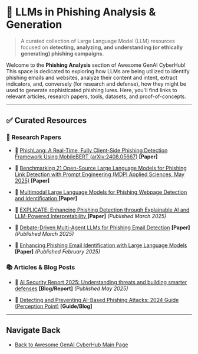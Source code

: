 # 🚀 LLMs in Phishing Analysis & Generation

> A curated collection of Large Language Model (LLM) resources focused on **detecting, analyzing, and understanding (or ethically generating) phishing campaigns**.

Welcome to the **Phishing Analysis** section of Awesome GenAI CyberHub! This space is dedicated to exploring how LLMs are being utilized to identify phishing emails and websites, analyze their content and intent, extract indicators, and, conversely (for research and defense), how they might be used to generate sophisticated phishing lures. Here, you'll find links to relevant articles, research papers, tools, datasets, and proof-of-concepts.

---

## ✅ Curated Resources

### 📜 Research Papers

* 📄 [PhishLang: A Real-Time, Fully Client-Side Phishing Detection Framework Using MobileBERT (arXiv:2408.05667)](https://arxiv.org/abs/2408.05667) **[Paper]**

* 📄 [Benchmarking 21 Open-Source Large Language Models for Phishing Link Detection with Prompt Engineering (MDPI Applied Sciences, May 2025)](https://www.mdpi.com/2078-2489/16/5/366) **[Paper]** 

* 📄 [Multimodal Large Language Models for Phishing Webpage Detection and Identification ](https://www.gasa.org/post/multimodal-llms-for-phishing-detection) **[Paper]** 

* 📄 [EXPLICATE: Enhancing Phishing Detection through Explainable AI and LLM-Powered Interpretability ](https://arxiv.org/pdf/2503.20796) **[Paper]** *(Published March 2025)*

* 📄 [Debate-Driven Multi-Agent LLMs for Phishing Email Detection](https://arxiv.org/html/2503.22038v1) **[Paper]**  *(Published March 2025)*

* 📄 [Enhancing Phishing Email Identification with Large Language Models ](https://arxiv.org/pdf/2502.04759) **[Paper]**  *(Published February 2025)*


### 📚 Articles & Blog Posts

* 📰 [AI Security Report 2025: Understanding threats and building smarter defenses](https://blog.checkpoint.com/research/ai-security-report-2025-understanding-threats-and-building-smarter-defenses/) **[Blog/Report]**  *(Published May 2025)*

* 📰 [Detecting and Preventing AI-Based Phishing Attacks: 2024 Guide (Perception Point)](https://perception-point.io/guides/ai-security/detecting-and-preventing-ai-based-phishing-attacks-2024-guide/) **[Guide/Blog]** 



---

## Navigate Back

* [Back to Awesome GenAI CyberHub Main Page](../../README.md)